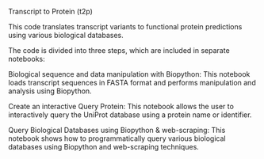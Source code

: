 Transcript to Protein (t2p)

This code translates transcript variants to functional protein predictions using various biological databases.

The code is divided into three steps, which are included in separate notebooks:

Biological sequence and data manipulation with Biopython: This notebook loads transcript sequences in FASTA format and performs manipulation and analysis using Biopython.

Create an interactive Query Protein: This notebook allows the user to interactively query the UniProt database using a protein name or identifier.

Query Biological Databases using Biopython & web-scraping: This notebook shows how to programmatically query various biological databases using Biopython and web-scraping techniques.
